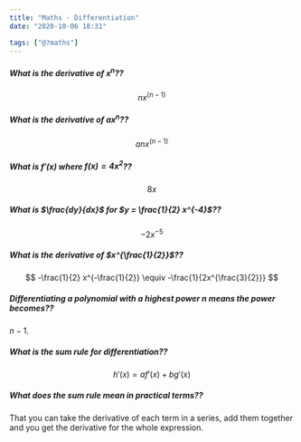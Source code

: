```yaml
---
title: "Maths - Differentiation"
date: "2020-10-06 18:31"

tags: ["@?maths"]
---
```


##### What is the derivative of $x^n$??
$$
nx^{(n-1)}
$$

##### What is the derivative of $ax^n$??
$$
anx^{(n-1)}
$$

##### What is $f'(x)$ where $f(x) = 4x^2$??
$$
8x
$$

##### What is $\frac{dy}{dx}$ for $y = \frac{1}{2} x^{-4}$??
$$
-2x^{-5}
$$

##### What is the derivative of $x^{\frac{1}{2}}$??
$$
-\frac{1}{2} x^{-\frac{1}{2}} \equiv -\frac{1}{2x^{\frac{3}{2}}}
$$

##### Differentiating a polynomial with a highest power $n$ means the power becomes??
$n-1$.

##### What is the sum rule for differentiation??
$$
h'(x) = af'(x) + bg'(x)
$$

##### What does the sum rule mean in practical terms??
That you can take the derivative of each term in a series, add them together and you get the derivative for the whole expression.
